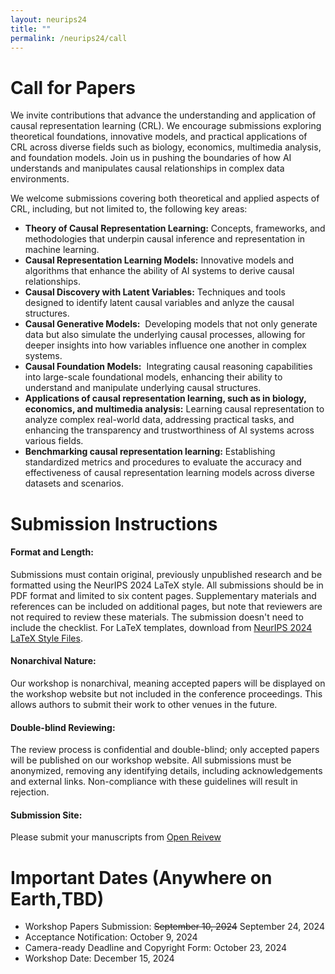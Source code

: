 ```yaml
---
layout: neurips24
title: ""
permalink: /neurips24/call
---
```


# Call for Papers

We invite contributions that advance the understanding and application of causal representation learning (CRL). We encourage submissions exploring theoretical foundations, innovative models, and practical applications of CRL across diverse fields such as biology, economics, multimedia analysis, and foundation models. Join us in pushing the boundaries of how AI understands and manipulates causal relationships in complex data environments.

We welcome submissions covering both theoretical and applied aspects of CRL, including, but not limited to, the following key areas:

- **Theory of Causal Representation Learning:** Concepts, frameworks, and methodologies that underpin causal inference and representation in machine learning.
- **Causal Representation Learning Models:** Innovative models and algorithms that enhance the ability of AI systems to derive causal relationships.
- **Causal Discovery with Latent Variables:** Techniques and tools designed to identify latent causal variables and anlyze the causal structures.
- **Causal Generative Models:**  Developing models that not only generate data but also simulate the underlying causal processes, allowing for deeper insights into how variables influence one another in complex systems.
- **Causal Foundation Models:**  Integrating causal reasoning capabilities into large-scale foundational models, enhancing their ability to understand and manipulate underlying causal structures.
- **Applications of causal representation learning, such as in biology, economics, and multimedia analysis:** Learning causal representation to analyze complex real-world data, addressing practical tasks, and enhancing the transparency and trustworthiness of AI systems across various fields.
- **Benchmarking causal representation learning:** Establishing standardized metrics and procedures to evaluate the accuracy and effectiveness of causal representation learning models across diverse datasets and scenarios.



# Submission Instructions

#### Format and Length:
Submissions must contain original, previously unpublished research and be formatted using the NeurIPS 2024 LaTeX style. All submissions should be in PDF format and limited to six content pages. Supplementary materials and references can be included on additional pages, but note that reviewers are not required to review these materials. The submission doesn't need to include the checklist. For LaTeX templates, download from [NeurIPS 2024 LaTeX Style Files](https://media.neurips.cc/Conferences/NeurIPS2024/Styles.zip).
#### Nonarchival Nature:
Our workshop is nonarchival, meaning accepted papers will be displayed on the workshop website but not included in the conference proceedings. This allows authors to submit their work to other venues in the future.
#### Double-blind Reviewing:
The review process is confidential and double-blind; only accepted papers will be published on our workshop website. 
All submissions must be anonymized, removing any identifying details, including acknowledgements and external links. Non-compliance with these guidelines will result in rejection.
#### Submission Site:
Please submit your manuscripts from [Open Reivew](https://openreview.net/group?id=NeurIPS.cc/2024/Workshop/CRL)

# Important Dates (Anywhere on Earth,TBD)

- Workshop Papers Submission: ~~September 10, 2024~~ September 24, 2024
- Acceptance Notification: October 9, 2024
- Camera-ready Deadline and Copyright Form: October 23, 2024
- Workshop Date: December 15, 2024



